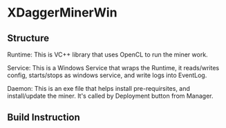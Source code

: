 # XDaggerMinerWin


## Structure

Runtime: This is VC++ library that uses OpenCL to run the miner work.

Service: This is a Windows Service that wraps the Runtime, it reads/writes config, starts/stops as windows service, and write logs into EventLog.

Daemon: This is an exe file that helps install pre-requirsites, and install/update the miner. It's called by Deployment button from Manager.


## Build Instruction
